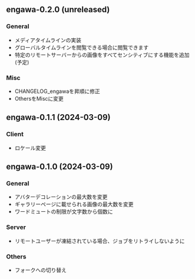<!--
## engawa-x.x.x (unreleased)

### General
-

### Client
- 

### Server
-

### Misc

-->
## engawa-0.2.0 (unreleased)

### General
- メディアタイムラインの実装
 - グローバルタイムラインを閲覧できる場合に閲覧できます
- 特定のリモートサーバーからの画像をすべてセンシティブにする機能を追加(予定)

### Misc
- CHANGELOG_engawaを昇順に修正
- OthersをMiscに変更

## engawa-0.1.1 (2024-03-09)

### Client
- ロケール変更

## engawa-0.1.0 (2024-03-09)

### General
- アバターデコレーションの最大数を変更
- ギャラリーページに載せられる画像の最大数を変更
- ワードミュートの制限が文字数から個数に

### Server
- リモートユーザーが凍結されている場合、ジョブをリトライしないように

### Others
- フォークへの切り替え




